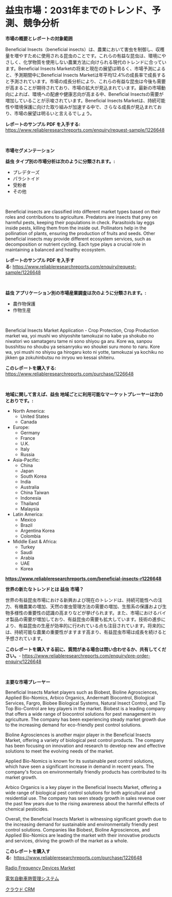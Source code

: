 <p><h1>益虫市場：2031年までのトレンド、予測、競争分析</h1></p><p><strong>市場の概要とレポートの対象範囲</strong></p>
<p><p>Beneficial Insects（beneficial insects）は、農業において害虫を制御し、収穫量を増やすために使用される昆虫のことです。これらの有益な昆虫は、環境にやさしく、化学物質を使用しない農業方法に向けられる現代のトレンドに合っています。Beneficial Insects Marketの将来と現在の展望は明るく、市場予測によると、予測期間中にBeneficial Insects Marketは年平均12.4%の成長率で成長すると予測されています。市場の成長分析により、これらの有益な昆虫は今後も需要が高まることが期待されており、市場の拡大が見込まれています。最新の市場動向によれば、環境への配慮や健康志向が高まる中、Beneficial Insectsの需要が増加していることが示唆されています。Beneficial Insects Marketは、持続可能性や環境保護に向けた取り組みが加速する中で、さらなる成長が見込まれており、市場の展望は明るいと言えるでしょう。</p></p>
<p><strong>レポートのサンプル PDF を入手する:</strong> <a href="https://www.reliableresearchreports.com/enquiry/request-sample/1226648">https://www.reliableresearchreports.com/enquiry/request-sample/1226648</a></p>
<p>&nbsp;</p>
<p><strong>市場セグメンテーション</strong></p>
<p><strong>益虫 タイプ別の市場分析は次のように分類されます。:</strong></p>
<p><ul><li>プレデターズ</li><li>パラシトイド</li><li>受粉者</li><li>その他</li></ul></p>
<p>&nbsp;</p>
<p><p>Beneficial insects are classified into different market types based on their roles and contributions to agriculture. Predators are insects that prey on harmful pests, keeping their populations in check. Parasitoids lay eggs inside pests, killing them from the inside out. Pollinators help in the pollination of plants, ensuring the production of fruits and seeds. Other beneficial insects may provide different ecosystem services, such as decomposition or nutrient cycling. Each type plays a crucial role in maintaining a balanced and healthy ecosystem.</p></p>
<p><strong>レポートのサンプル PDF を入手する:</strong>&nbsp;<a href="https://www.reliableresearchreports.com/enquiry/request-sample/1226648">https://www.reliableresearchreports.com/enquiry/request-sample/1226648</a></p>
<p>&nbsp;</p>
<p><strong> 益虫 アプリケーション別の市場産業調査は次のように分類されます。:</strong></p>
<p><ul><li>農作物保護</li><li>作物生産</li></ul></p>
<p>&nbsp;</p>
<p><p>Beneficial Insects Market Application - Crop Protection, Crop Production market wa, yoi mushi wo shiyoshite tamokuzai no kabe ya shokubo no niwatori wo samatageru tame ni sono shiyou ga aru. Kore wa, sanpou busshitsu no shoubu ya seisanryoku wo shoukei suru mono to naru. Kore wa, yoi mushi no shiyou ga hirogaru koto ni yotte, tamokuzai ya kochiku no jikken ga zokuhinbutsu no inryou wo kessai shiteiru.</p></p>
<p><strong>このレポートを購入する:</strong>&nbsp; <a href="https://www.reliableresearchreports.com/purchase/1226648">https://www.reliableresearchreports.com/purchase/1226648</a></p>
<p>&nbsp;</p>
<p><strong>地域に関して言えば、益虫 地域ごとに利用可能なマーケットプレーヤーは次のとおりです。:</strong></p>
<p><ul>
    <li>
        North America:
        <ul>
            <li>United States</li>
            <li>Canada</li>
        </ul>
    </li>
    <li>
        Europe:
        <ul>
            <li>Germany</li>
            <li>France</li>
            <li>U.K.</li>
            <li>Italy</li>
            <li>Russia</li>
        </ul>
    </li>
    <li>
        Asia-Pacific:
        <ul>
            <li>China</li>
            <li>Japan</li>
            <li>South Korea</li>
            <li>India</li>
            <li>Australia</li>
            <li>China Taiwan</li>
            <li>Indonesia</li>
            <li>Thailand</li>
            <li>Malaysia</li>
        </ul>
    </li>
    <li>
        Latin America:
        <ul>
            <li>Mexico</li>
            <li>Brazil</li>
            <li>Argentina Korea</li>
            <li>Colombia</li>
        </ul>
    </li>
    <li>
        Middle East & Africa:
        <ul>
            <li>Turkey</li>
            <li>Saudi</li>
            <li>Arabia</li>
            <li>UAE</li>
            <li>Korea</li>
        </ul>
    </li>
    </ul></p>
<p><strong><a href="https://www.reliableresearchreports.com/beneficial-insects-r1226648">https://www.reliableresearchreports.com/beneficial-insects-r1226648</a></strong>&nbsp;</p>
<p><strong>世界の新たなトレンドとは 益虫 市場？</strong></p>
<p><p>世界の有益昆虫市場における新興および現在のトレンドは、持続可能性への注力、有機農業の増加、天然の害虫管理方法の需要の増加、生態系の保護および生物多様性の重要性の認識の高まりなどが挙げられます。また、市場におけるバイオ製品の需要が増加しており、有益昆虫の需要も拡大しています。技術の進歩により、有益昆虫の生産が効率的に行われている点も注目されています。将来的には、持続可能な農業の重要性がますます高まり、有益昆虫市場は成長を続けると予想されています。</p></p>
<p><strong>このレポートを購入する前に、質問がある場合は問い合わせるか、共有してください。</strong>- <a href="https://www.reliableresearchreports.com/enquiry/pre-order-enquiry/1226648">https://www.reliableresearchreports.com/enquiry/pre-order-enquiry/1226648</a></p>
<p>&nbsp;</p>
<p><strong>主要な市場プレーヤー</strong></p>
<p><p>Beneficial Insects Market players such as Biobest, Bioline Agrosciences, Applied Bio-Nomics, Arbico Organics, Andermatt Biocontrol, Biological Services, Fargro, Biobee Biological Systems, Natural Insect Control, and Tip Top Bio-Control are key players in the market. Biobest is a leading company that offers a wide range of biocontrol solutions for pest management in agriculture. The company has been experiencing steady market growth due to the increasing demand for eco-friendly pest control solutions.</p><p>Bioline Agrosciences is another major player in the Beneficial Insects Market, offering a variety of biological pest control products. The company has been focusing on innovation and research to develop new and effective solutions to meet the evolving needs of the market.</p><p>Applied Bio-Nomics is known for its sustainable pest control solutions, which have seen a significant increase in demand in recent years. The company's focus on environmentally friendly products has contributed to its market growth.</p><p>Arbico Organics is a key player in the Beneficial Insects Market, offering a wide range of biological pest control solutions for both agricultural and residential use. The company has seen steady growth in sales revenue over the past few years due to the rising awareness about the harmful effects of chemical pesticides.</p><p>Overall, the Beneficial Insects Market is witnessing significant growth due to the increasing demand for sustainable and environmentally friendly pest control solutions. Companies like Biobest, Bioline Agrosciences, and Applied Bio-Nomics are leading the market with their innovative products and services, driving the growth of the market as a whole.</p></p>
<p><strong>このレポートを購入する:</strong>&nbsp;&nbsp;<a href="https://www.reliableresearchreports.com/purchase/1226648">https://www.reliableresearchreports.com/purchase/1226648</a></p>
<p><p><a href="https://adventurous-uranium-ef9.notion.site/Radio-Frequency-Devices-Market-Analysis-Its-CAGR-Market-Segmentation-and-Global-Industry-Overview-5ab65a9c686345daaca6bf988e705a88">Radio Frequency Devices Market</a></p><p><a href="https://github.com/laurenreichert/Market-Research-Report-List-1/blob/main/159445027324.md">電気自動車熱管理システム</a></p><p><a href="https://github.com/RodHoppe07/Market-Research-Report-List-1/blob/main/707295527326.md">クラウド CRM</a></p></p>